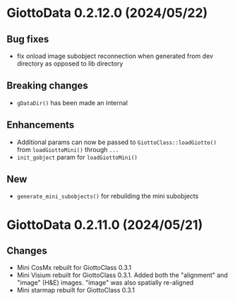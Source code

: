 
# GiottoData 0.2.12.0 (2024/05/22)

## Bug fixes
- fix onload image subobject reconnection when generated from dev directory as opposed to lib directory

## Breaking changes
- `gDataDir()` has been made an internal

## Enhancements
- Additional params can now be passed to `GiottoClass::loadGiotto()` from `loadGiottoMini()` through `...`
- `init_gobject` param for `loadGiottoMini()`

## New
- `generate_mini_subobjects()` for rebuilding the mini subobjects


# GiottoData 0.2.11.0 (2024/05/21)

## Changes
- Mini CosMx rebuilt for GiottoClass 0.3.1
- Mini Visium rebuilt for GiottoClass 0.3.1. Added both the "alignment" and "image" (H&E) images. "image" was also spatially re-aligned
- Mini starmap rebuilt for GiottoClass 0.3.1
